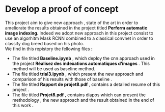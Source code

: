 # Develop a proof of concept
This project aim to give new approach , state of the art in order to ameliorate the results obtained in the project titled <font color=black>**Perform automatic image indexing**</font>. Indeed we adopt new approach in this project consist to use an algorhitm Mask RCNN combined to a classical convnet in order to classify dog breed based on his photo.  
We find in this repistory the fellowing files :
- The file titled <font color=black> **Baseline.ipynb** , which deploy the cnn approach used in the project <font color=black>**Réalisez des indexations automatiques d’images**</font> . This method will be used as baseline method.
- The file titled <font color=black> **trial3.ipynb** , which present the new approach and comparison of his results with those of baseline .
- The file titled <font color=black> **Rapport de projet8.pdf** </font>, contains a detailed resume of this project .  
- The file titled <font color=black> **Projet8.pdf** </font> , contains diapos which can present the methodology , the new approach and the result obtained in the end of this work . 
